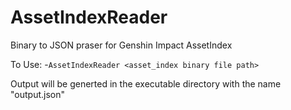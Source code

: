 # AssetIndexReader
Binary to JSON praser for Genshin Impact AssetIndex 

To Use:
 -`AssetIndexReader <asset_index binary file path>`

Output will be generted in the executable directory with the name "output.json"
